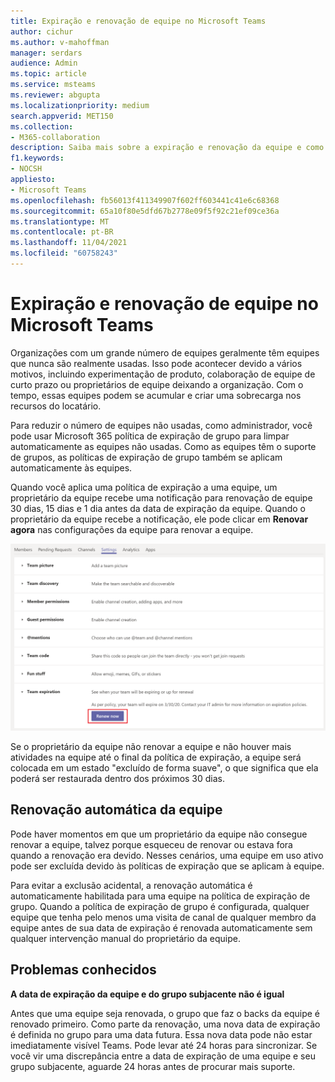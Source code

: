 ```yaml
---
title: Expiração e renovação de equipe no Microsoft Teams
author: cichur
ms.author: v-mahoffman
manager: serdars
audience: Admin
ms.topic: article
ms.service: msteams
ms.reviewer: abgupta
ms.localizationpriority: medium
search.appverid: MET150
ms.collection:
- M365-collaboration
description: Saiba mais sobre a expiração e renovação da equipe e como usar Microsoft 365 política de expiração de grupo para limpar automaticamente as equipes não usadas no Microsoft Teams.
f1.keywords:
- NOCSH
appliesto:
- Microsoft Teams
ms.openlocfilehash: fb56013f411349907f602ff603441c41e6c68368
ms.sourcegitcommit: 65a10f80e5dfd67b2778e09f5f92c21ef09ce36a
ms.translationtype: MT
ms.contentlocale: pt-BR
ms.lasthandoff: 11/04/2021
ms.locfileid: "60758243"
---
```

# <a name="team-expiration-and-renewal-in-microsoft-teams"></a>Expiração e renovação de equipe no Microsoft Teams

Organizações com um grande número de equipes geralmente têm equipes que nunca são realmente usadas. Isso pode acontecer devido a vários motivos, incluindo experimentação de produto, colaboração de equipe de curto prazo ou proprietários de equipe deixando a organização. Com o tempo, essas equipes podem se acumular e criar uma sobrecarga nos recursos do locatário.  

Para reduzir o número de equipes não usadas, como administrador, você pode usar Microsoft 365 política de expiração de grupo para limpar automaticamente as equipes não usadas. [](/microsoft-365/admin/create-groups/office-365-groups-expiration-policy) Como as equipes têm o suporte de grupos, as políticas de expiração de grupo também se aplicam automaticamente às equipes.

Quando você aplica uma política de expiração a uma equipe, um proprietário da equipe recebe uma notificação para renovação de equipe 30 dias, 15 dias e 1 dia antes da data de expiração da equipe. Quando o proprietário da equipe recebe a notificação, ele pode clicar em **Renovar agora** nas configurações da equipe para renovar a equipe.

![Captura de tela do botão Renovar Agora para renovar uma equipe nas configurações da equipe.](media/team-expiration.png "Captura de tela do botão Renovar Agora para renovar uma equipe nas configurações da equipe")

Se o proprietário da equipe não renovar a equipe e não houver mais atividades na equipe até o final da política de expiração, a equipe será colocada em um estado "excluído de forma suave", o que significa que ela poderá ser restaurada dentro dos próximos 30 dias.

## <a name="team-auto-renewal"></a>Renovação automática da equipe

Pode haver momentos em que um proprietário da equipe não consegue renovar a equipe, talvez porque esqueceu de renovar ou estava fora quando a renovação era devido. Nesses cenários, uma equipe em uso ativo pode ser excluída devido às políticas de expiração que se aplicam à equipe.  

Para evitar a exclusão acidental, a renovação automática é automaticamente habilitada para uma equipe na política de expiração de grupo. Quando a política de expiração de grupo é configurada, qualquer equipe que tenha pelo menos uma visita de canal de qualquer membro da equipe antes de sua data de expiração é renovada automaticamente sem qualquer intervenção manual do proprietário da equipe.

## <a name="known-issues"></a>Problemas conhecidos

**A data de expiração da equipe e do grupo subjacente não é igual**

Antes que uma equipe seja renovada, o grupo que faz o backs da equipe é renovado primeiro. Como parte da renovação, uma nova data de expiração é definida no grupo para uma data futura. Essa nova data pode não estar imediatamente visível Teams. Pode levar até 24 horas para sincronizar. Se você vir uma discrepância entre a data de expiração de uma equipe e seu grupo subjacente, aguarde 24 horas antes de procurar mais suporte.